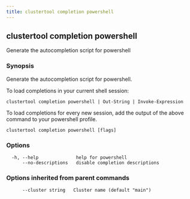 ```yaml
---
title: clustertool completion powershell
---
```

## clustertool completion powershell

Generate the autocompletion script for powershell

### Synopsis

Generate the autocompletion script for powershell.

To load completions in your current shell session:

    clustertool completion powershell | Out-String | Invoke-Expression

To load completions for every new session, add the output of the above command
to your powershell profile.


```
clustertool completion powershell [flags]
```

### Options

```
  -h, --help              help for powershell
      --no-descriptions   disable completion descriptions
```

### Options inherited from parent commands

```
      --cluster string   Cluster name (default "main")
```
